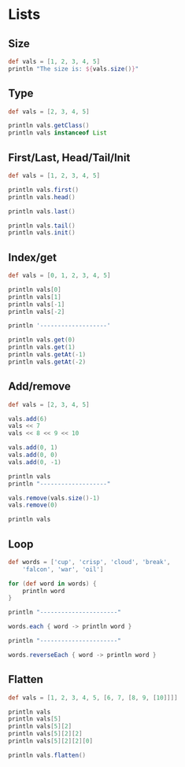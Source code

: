 # Lists

## Size

```groovy
def vals = [1, 2, 3, 4, 5]
println "The size is: ${vals.size()}"
```

## Type

```groovy
def vals = [2, 3, 4, 5]

println vals.getClass()
println vals instanceof List
```

## First/Last, Head/Tail/Init

```groovy
def vals = [1, 2, 3, 4, 5]

println vals.first()
println vals.head()

println vals.last()

println vals.tail()
println vals.init()
```

## Index/get

```groovy
def vals = [0, 1, 2, 3, 4, 5]

println vals[0]
println vals[1]
println vals[-1]
println vals[-2]

println '-------------------'

println vals.get(0)
println vals.get(1)
println vals.getAt(-1)
println vals.getAt(-2)
```

## Add/remove

```groovy
def vals = [2, 3, 4, 5]

vals.add(6)
vals << 7
vals << 8 << 9 << 10

vals.add(0, 1)
vals.add(0, 0)
vals.add(0, -1)

println vals
println "-------------------"

vals.remove(vals.size()-1)
vals.remove(0)

println vals
```

## Loop

```groovy
def words = ['cup', 'crisp', 'cloud', 'break', 
    'falcon', 'war', 'oil']

for (def word in words) {
    println word
}

println "----------------------"

words.each { word -> println word }

println "----------------------"

words.reverseEach { word -> println word }
```

## Flatten

```groovy
def vals = [1, 2, 3, 4, 5, [6, 7, [8, 9, [10]]]]

println vals
println vals[5]
println vals[5][2]
println vals[5][2][2]
println vals[5][2][2][0]

println vals.flatten()
```

